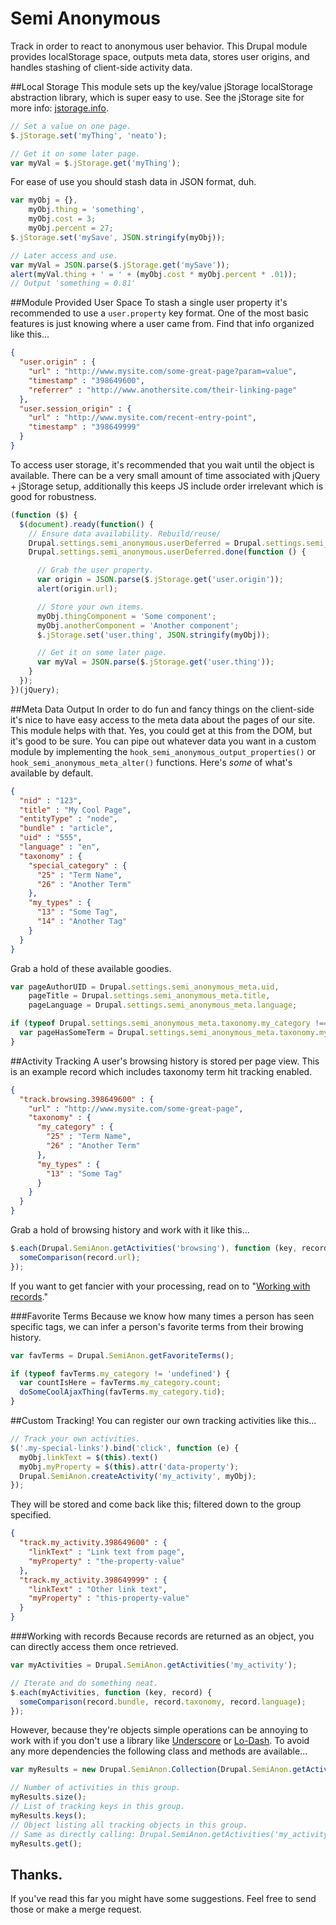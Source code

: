 Semi Anonymous
==============

Track in order to react to anonymous user behavior. This Drupal module provides localStorage space,
outputs meta data, stores user origins, and handles stashing of client-side activity data.

##Local Storage
This module sets up the key/value jStorage localStorage abstraction library, which is super easy to use.
See the jStorage site for more info: [jstorage.info](http://www.jstorage.info).
```javascript
// Set a value on one page.
$.jStorage.set('myThing', 'neato');

// Get it on some later page.
var myVal = $.jStorage.get('myThing');
```

For ease of use you should stash data in JSON format, duh.
```javascript
var myObj = {},
    myObj.thing = 'something',
    myObj.cost = 3;
    myObj.percent = 27;
$.jStorage.set('mySave', JSON.stringify(myObj));

// Later access and use.
var myVal = JSON.parse($.jStorage.get('mySave'));
alert(myVal.thing + ' = ' + (myObj.cost * myObj.percent * .01));
// Output 'something = 0.81'
```

##Module Provided User Space
To stash a single user property it's recommended to use a `user.property` key format. One of the most basic features is just knowing
where a user came from. Find that info organized like this...
```json
{
  "user.origin" : {
    "url" : "http://www.mysite.com/some-great-page?param=value",
    "timestamp" : "398649600",
    "referrer" : "http://www.anothersite.com/their-linking-page"
  },
  "user.session_origin" : {
    "url" : "http://www.mysite.com/recent-entry-point",
    "timestamp" : "398649999"
  }
}
```

To access user storage, it's recommended that you wait until the object is available. There can be a
very small amount of time associated with jQuery + jStorage setup, additionally this keeps JS include
order irrelevant which is good for robustness.
```javascript
(function ($) {
  $(document).ready(function() {
    // Ensure data availability. Rebuild/reuse/
    Drupal.settings.semi_anonymous.userDeferred = Drupal.settings.semi_anonymous.userDeferred || $.Deferred();
    Drupal.settings.semi_anonymous.userDeferred.done(function () {

      // Grab the user property.
      var origin = JSON.parse($.jStorage.get('user.origin'));
      alert(origin.url);

      // Store your own items.
      myObj.thingComponent = 'Some component';
      myObj.anotherComponent = 'Another component';
      $.jStorage.set('user.thing', JSON.stringify(myObj));

      // Get it on some later page.
      var myVal = JSON.parse($.jStorage.get('user.thing'));
    }
  });
})(jQuery);
```

##Meta Data Output
In order to do fun and fancy things on the client-side it's nice to have easy access to the meta data
about the pages of our site. This module helps with that. Yes, you could get at this from the DOM, but it's good to be sure.
You can pipe out whatever data you want in a custom module by implementing the
`hook_semi_anonymous_output_properties()` or `hook_semi_anonymous_meta_alter()` functions.
Here's _some_ of what's available by default.
```json
{
  "nid" : "123",
  "title" : "My Cool Page",
  "entityType" : "node",
  "bundle" : "article",
  "uid" : "555",
  "language" : "en",
  "taxonomy" : {
    "special_category" : {
      "25" : "Term Name",
      "26" : "Another Term"
    },
    "my_types" : {
      "13" : "Some Tag",
      "14" : "Another Tag"
    }
  }
}
```

Grab a hold of these available goodies.
```javascript
var pageAuthorUID = Drupal.settings.semi_anonymous_meta.uid,
    pageTitle = Drupal.settings.semi_anonymous_meta.title,
    pageLanguage = Drupal.settings.semi_anonymous_meta.language;

if (typeof Drupal.settings.semi_anonymous_meta.taxonomy.my_category !== 'undefined') {
  var pageHasSomeTerm = Drupal.settings.semi_anonymous_meta.taxonomy.my_category.hasOwnProperty('25');
}
```

##Activity Tracking
A user's browsing history is stored per page view. This is an example record which includes taxonomy term hit tracking enabled.
```json
{
  "track.browsing.398649600" : {
    "url" : "http://www.mysite.com/some-great-page",
    "taxonomy" : {
      "my_category" : {
        "25" : "Term Name",
        "26" : "Another Term"
      },
      "my_types" : {
        "13" : "Some Tag"
      }
    }
  }
}
```

Grab a hold of browsing history and work with it like this...
```javascript
$.each(Drupal.SemiAnon.getActivities('browsing'), function (key, record) {
  someComparison(record.url);
});
```
If you want to get fancier with your processing, read on to "[Working with records](#working-with-records)."

###Favorite Terms
Because we know how many times a person has seen specific tags, we can infer a person's favorite
terms from their browing history.
```javascript
var favTerms = Drupal.SemiAnon.getFavoriteTerms();

if (typeof favTerms.my_category != 'undefined') {
  var countIsHere = favTerms.my_category.count;
  doSomeCoolAjaxThing(favTerms.my_category.tid);
}
```

##Custom Tracking!
You can register our own tracking activities like this...
```javascript
// Track your own activities.
$('.my-special-links').bind('click', function (e) {
  myObj.linkText = $(this).text()
  myObj.myProperty = $(this).attr('data-property');
  Drupal.SemiAnon.createActivity('my_activity', myObj);
});
```

They will be stored and come back like this; filtered down to the group specified.
```json
{
  "track.my_activity.398649600" : {
    "linkText" : "Link text from page",
    "myProperty" : "the-property-value"
  },
  "track.my_activity.398649999" : {
    "linkText" : "Other link text",
    "myProperty" : "this-property-value"
  }
}
```

###Working with records
Because records are returned as an object, you can directly access them once retrieved.
```javascript
var myActivities = Drupal.SemiAnon.getActivities('my_activity');

// Iterate and do something neat.
$.each(myActivities, function (key, record) {
  someComparison(record.bundle, record.taxonomy, record.language);
});
```
However, because they're objects simple operations can be annoying to work with if you don't use
a library like [Underscore](http://underscorejs.org) or [Lo-Dash](http://lodash.com). To avoid any more
dependencies the following class and methods are available...
```javascript
var myResults = new Drupal.SemiAnon.Collection(Drupal.SemiAnon.getActivities('my_activity'));

// Number of activities in this group.
myResults.size();
// List of tracking keys in this group.
myResults.keys();
// Object listing all tracking objects in this group.
// Same as directly calling: Drupal.SemiAnon.getActivities('my_activity').
myResults.get();
```
## Thanks.
If you've read this far you might have some suggestions. Feel free to send those or make a merge request.
